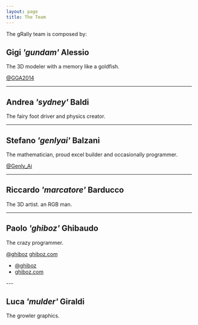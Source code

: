 ```yaml
---
layout: page
title: The Team
---
```


The gRally team is composed by:

## Gigi *'gundam'* Alessio
The 3D modeler with a memory like a goldfish.

<a class="fa fa-twitter" href="https://twitter.com/GGA2014" target="_blank">@GGA2014</a>

---

## Andrea *'sydney'* Baldi
The fairy foot driver and physics creator.

---

## Stefano *'genlyai'* Balzani
The mathematician, proud excel builder and occasionally programmer.

<a class="fa fa-twitter" href="https://twitter.com/Genly_Ai" target="_blank">@Genly_Ai</a>

---

## Riccardo *'marcatore'* Barducco
The 3D artist. an RGB man.

---

## Paolo *'ghiboz'* Ghibaudo
The crazy programmer.

<a class="fa fa-twitter" href="https://twitter.com/ghiboz" target="_blank">@ghiboz</a>
<a class="fa fa-globe" href="http://www.ghiboz.com" target="_blank">ghiboz.com</a>

<ul>
    <li class="fa fa-twitter"><a href="https://twitter.com/ghiboz" target="_blank">@ghiboz</a></li>
    <li class="fa fa-globe"><a href="http://www.ghiboz.com" target="_blank">ghiboz.com</a></li>
</ul>
---

## Luca *'mulder'* Giraldi
The growler graphics.
